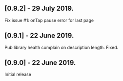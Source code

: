 ## [0.9.2] - 29 July 2019.

Fix issue #1: onTap pause error for last page 

## [0.9.1] - 22 June 2019.

Pub library health complain on description length. Fixed.

## [0.9.0] - 22 June 2019.

Initial release
